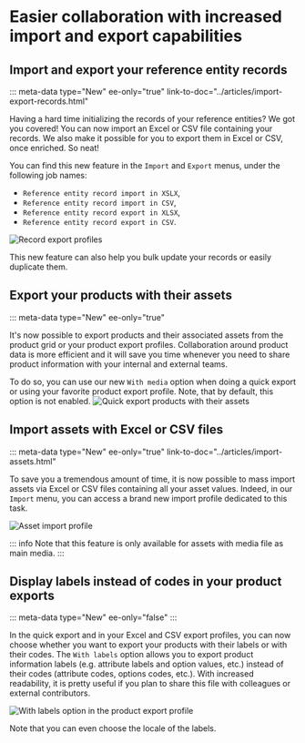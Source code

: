 # Easier collaboration with increased import and export capabilities

## Import and export your reference entity records
::: meta-data type="New" ee-only="true" link-to-doc="../articles/import-export-records.html"

Having a hard time initializing the records of your reference entities? We got you covered! You can now import an Excel or CSV file containing your records. We also make it possible for you to export them in Excel or CSV, once enriched. So neat!

You can find this new feature in the `Import` and `Export` menus, under the following job names: 
- `Reference entity record import in XSLX`,
- `Reference entity record import in CSV`,
- `Reference entity record export in XLSX`,
- `Reference entity record export in CSV`.

![Record export profiles](../img/record-export-profiles.png)

This new feature can also help you bulk update your records or easily duplicate them.

## Export your products with their assets
::: meta-data type="New" ee-only="true"

It's now possible to export products and their associated assets from the product grid or your product export profiles. Collaboration around product data is more efficient and it will save you time whenever you need to share product information with your internal and external teams.

To do so, you can use our new `With media` option when doing a quick export or using your favorite product export profile. Note, that by default, this option is not enabled.
![Quick export products with their assets](../img/quick-export-products-with-assets.png)

## Import assets with Excel or CSV files
::: meta-data type="New" ee-only="true" link-to-doc="../articles/import-assets.html"

To save you a tremendous amount of time, it is now possible to mass import assets via Excel or CSV files containing all your asset values. Indeed, in our `Import` menu, you can access a brand new import profile dedicated to this task. 

![Asset import profile](../img/asset-import-profile.png)

::: info
Note that this feature is only available for assets with media file as main media.
:::

## Display labels instead of codes in your product exports
::: meta-data type="New" ee-only="false"
:::

In the quick export and in your Excel and CSV export profiles, you can now choose whether you want to export your products with their labels or with their codes. The `With labels` option allows you to export product information labels (e.g. attribute labels and option values, etc.) instead of their codes (attribute codes, options codes, etc.). With increased readability, it is pretty useful if you plan to share this file with colleagues or external contributors.


![With labels option in the product export profile](../img/labels-in-product-export-profile.png)

Note that you can even choose the locale of the labels.
